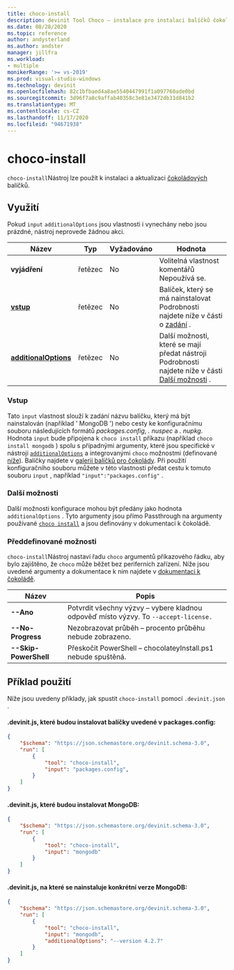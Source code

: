 ```yaml
---
title: choco-install
description: devinit Tool Choco – instalace pro instalaci balíčků čokolády
ms.date: 08/28/2020
ms.topic: reference
author: andysterland
ms.author: andster
manager: jillfra
ms.workload:
- multiple
monikerRange: '>= vs-2019'
ms.prod: visual-studio-windows
ms.technology: devinit
ms.openlocfilehash: 82c1bfbaed4a8ae5540447991f1a097760ade0bd
ms.sourcegitcommit: 3d96f7a8c9affab40358c3e81e3472db31d841b2
ms.translationtype: MT
ms.contentlocale: cs-CZ
ms.lasthandoff: 11/17/2020
ms.locfileid: "94671938"
---
```

# <a name="choco-install"></a>choco-install

`choco-install`Nástroj lze použít k instalaci a aktualizaci [čokoládových](https://chocolatey.org/) balíčků.

## <a name="usage"></a>Využití

Pokud `input` `additionalOptions` jsou vlastnosti i vynechány nebo jsou prázdné, nástroj neprovede žádnou akci.

| Název                                             | Typ   | Vyžadováno | Hodnota                                                                                                          |
|--------------------------------------------------|--------|----------|----------------------------------------------------------------------------------------------------------------|
| **vyjádření**                                     | řetězec | No       | Volitelná vlastnost komentářů Nepoužívá se.                                                                          |
| [**vstup**](#input)                              | řetězec | No       | Balíček, který se má nainstalovat Podrobnosti najdete níže v části o [zadání](#input) .                                                 |
| [**additionalOptions**](#additional-options)     | řetězec | No       | Další možnosti, které se mají předat nástroji Podrobnosti najdete níže v části [Další možnosti](#additional-options) .       |

### <a name="input"></a>Vstup

Tato `input` vlastnost slouží k zadání názvu balíčku, který má být nainstalován (například ' MongoDB ') nebo cesty ke konfiguračnímu souboru následujících formátů _packages.config_, _. nuspec_ a _. nupkg_. Hodnota `input` bude připojena k `choco install` příkazu (například `choco install mongodb` ) spolu s případnými argumenty, které jsou specifické v nástroji [`additionalOptions`](#additional-options) a integrovanými `choco` možnostmi (definované [níže](#built-in-options)). Balíčky najdete v [galerii balíčků pro čokolády](https://chocolatey.org/packages). Při použití konfiguračního souboru můžete v této vlastnosti předat cestu k tomuto souboru `input` , například `"input":"packages.config"` .

### <a name="additional-options"></a>Další možnosti

Další možnosti konfigurace mohou být předány jako hodnota `additionalOptions` . Tyto argumenty jsou přímo Passthrough na argumenty používané [`choco install`](https://chocolatey.org/docs/commands-install) a jsou definovány v dokumentaci k čokoládě.

### <a name="built-in-options"></a>Předdefinované možnosti

`choco-install`Nástroj nastaví řadu `choco` argumentů příkazového řádku, aby bylo zajištěno, že `choco` může běžet bez periferních zařízení. Níže jsou uvedené argumenty a dokumentace k nim najdete v [dokumentaci k čokoládě](https://chocolatey.org/docs/).

| Název                  | Popis                                                                                        |
|-----------------------|----------------------------------------------------------------------------------------------------|
| **--Ano**             | Potvrdit všechny výzvy – vybere kladnou odpověď místo výzvy. To `--accept-license.` |
| **--No-Progress**     | Nezobrazovat průběh – procento průběhu nebude zobrazeno.                                         |
| **--Skip-PowerShell** | Přeskočit PowerShell – chocolateyInstall.ps1 nebude spuštěná.                                              |

## <a name="example-usage"></a>Příklad použití
Níže jsou uvedeny příklady, jak spustit `choco-install` pomocí `.devinit.json` . 

#### <a name="devinitjson-that-will-install-packages-listed-in-packagesconfig"></a>.devinit.js, které budou instalovat balíčky uvedené v packages.config:
```json
{
    "$schema": "https://json.schemastore.org/devinit.schema-3.0",
    "run": [
        {
            "tool": "choco-install",
            "input": "packages.config",
        }
    ]
}
```

#### <a name="devinitjson-that-will-install-mongodb"></a>.devinit.js, které budou instalovat MongoDB:
```json
{
    "$schema": "https://json.schemastore.org/devinit.schema-3.0",
    "run": [
        {
            "tool": "choco-install",
            "input": "mongodb"
        }
    ]
}
```

#### <a name="devinitjson-that-will-install-a-specific-version-of-mongodb"></a>.devinit.js, na které se nainstaluje konkrétní verze MongoDB:
```json
{
    "$schema": "https://json.schemastore.org/devinit.schema-3.0",
    "run": [
        {
            "tool": "choco-install",
            "input": "mongodb",
            "additionalOptions": "--version 4.2.7"
        }
    ]
}
```